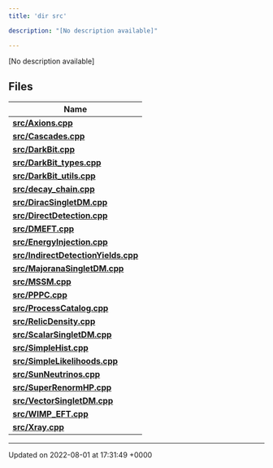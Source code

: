 ```yaml
---
title: 'dir src'

description: "[No description available]"

---
```







[No description available]

## Files

| Name           |
| -------------- |
| **[src/Axions.cpp](/documentation/code/gambit_sphinxfiles/axions_8cpp/#file-axions.cpp)**  |
| **[src/Cascades.cpp](/documentation/code/gambit_sphinxfiles/cascades_8cpp/#file-cascades.cpp)**  |
| **[src/DarkBit.cpp](/documentation/code/gambit_sphinxfiles/darkbit_8cpp/#file-darkbit.cpp)**  |
| **[src/DarkBit_types.cpp](/documentation/code/gambit_sphinxfiles/darkbit__types_8cpp/#file-darkbit-types.cpp)**  |
| **[src/DarkBit_utils.cpp](/documentation/code/gambit_sphinxfiles/darkbit__utils_8cpp/#file-darkbit-utils.cpp)**  |
| **[src/decay_chain.cpp](/documentation/code/gambit_sphinxfiles/decay__chain_8cpp/#file-decay-chain.cpp)**  |
| **[src/DiracSingletDM.cpp](/documentation/code/gambit_sphinxfiles/diracsingletdm_8cpp/#file-diracsingletdm.cpp)**  |
| **[src/DirectDetection.cpp](/documentation/code/gambit_sphinxfiles/directdetection_8cpp/#file-directdetection.cpp)**  |
| **[src/DMEFT.cpp](/documentation/code/gambit_sphinxfiles/dmeft_8cpp/#file-dmeft.cpp)**  |
| **[src/EnergyInjection.cpp](/documentation/code/gambit_sphinxfiles/energyinjection_8cpp/#file-energyinjection.cpp)**  |
| **[src/IndirectDetectionYields.cpp](/documentation/code/gambit_sphinxfiles/indirectdetectionyields_8cpp/#file-indirectdetectionyields.cpp)**  |
| **[src/MajoranaSingletDM.cpp](/documentation/code/gambit_sphinxfiles/majoranasingletdm_8cpp/#file-majoranasingletdm.cpp)**  |
| **[src/MSSM.cpp](/documentation/code/gambit_sphinxfiles/mssm_8cpp/#file-mssm.cpp)**  |
| **[src/PPPC.cpp](/documentation/code/gambit_sphinxfiles/pppc_8cpp/#file-pppc.cpp)**  |
| **[src/ProcessCatalog.cpp](/documentation/code/gambit_sphinxfiles/processcatalog_8cpp/#file-processcatalog.cpp)**  |
| **[src/RelicDensity.cpp](/documentation/code/gambit_sphinxfiles/relicdensity_8cpp/#file-relicdensity.cpp)**  |
| **[src/ScalarSingletDM.cpp](/documentation/code/gambit_sphinxfiles/scalarsingletdm_8cpp/#file-scalarsingletdm.cpp)**  |
| **[src/SimpleHist.cpp](/documentation/code/gambit_sphinxfiles/simplehist_8cpp/#file-simplehist.cpp)**  |
| **[src/SimpleLikelihoods.cpp](/documentation/code/gambit_sphinxfiles/simplelikelihoods_8cpp/#file-simplelikelihoods.cpp)**  |
| **[src/SunNeutrinos.cpp](/documentation/code/gambit_sphinxfiles/sunneutrinos_8cpp/#file-sunneutrinos.cpp)**  |
| **[src/SuperRenormHP.cpp](/documentation/code/gambit_sphinxfiles/superrenormhp_8cpp/#file-superrenormhp.cpp)**  |
| **[src/VectorSingletDM.cpp](/documentation/code/gambit_sphinxfiles/vectorsingletdm_8cpp/#file-vectorsingletdm.cpp)**  |
| **[src/WIMP_EFT.cpp](/documentation/code/gambit_sphinxfiles/wimp__eft_8cpp/#file-wimp-eft.cpp)**  |
| **[src/Xray.cpp](/documentation/code/gambit_sphinxfiles/xray_8cpp/#file-xray.cpp)**  |






-------------------------------

Updated on 2022-08-01 at 17:31:49 +0000
